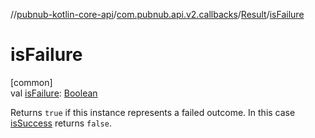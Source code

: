 //[pubnub-kotlin-core-api](../../../index.md)/[com.pubnub.api.v2.callbacks](../index.md)/[Result](index.md)/[isFailure](is-failure.md)

# isFailure

[common]\
val [isFailure](is-failure.md): [Boolean](https://kotlinlang.org/api/core/kotlin-stdlib/kotlin/-boolean/index.html)

Returns `true` if this instance represents a failed outcome. In this case [isSuccess](is-success.md) returns `false`.
